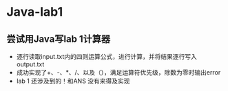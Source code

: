 # Java-lab1
## 尝试用Java写lab 1计算器
* 逐行读取input.txt内的四则运算公式，进行计算，并将结果逐行写入output.txt 
* 成功实现了+、-、*、/、以及（），满足运算符优先级，除数为零时输出error
* lab 1 还涉及到的！和ANS 没有来得及实现
